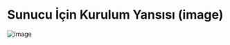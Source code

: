 # Sunucu İçin Kurulum Yansısı (image)

![image](https://user-images.githubusercontent.com/261946/233804013-5414796a-036a-497c-8dc5-860a6762c448.png)
